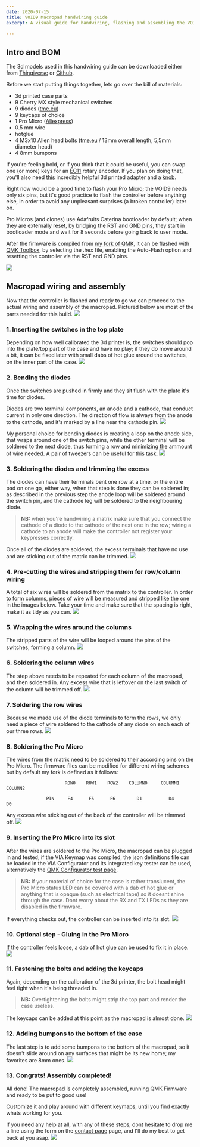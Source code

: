 ```yaml
---
date: 2020-07-15
title: VOID9 Macropad handwiring guide
excerpt: A visual guide for handwiring, flashing and assembling the VOID9 Macropad.

---
```


## Intro and BOM

The 3d models used in this handwiring guide can be downloaded either from [Thingiverse](https://www.thingiverse.com/thing:4222157) or [Github](https://github.com/victorlucachi/void9).

Before we start putting things together, lets go over the bill of materials:

- 3d printed case parts
- 9 Cherry MX style mechanical switches
- 9 diodes ([tme.eu](https://www.tme.eu/ro/en/details/1n4148-dio/tht-universal-diodes/diotec-semiconductor/1n4148/))
- 9 keycaps of choice
- 1 Pro Micro ([Aliexpress](https://www.aliexpress.com/item/32902569443.html))
- 0.5 mm wire
- hotglue
- 4 M3x10 Allen head bolts ([tme.eu](https://www.tme.eu/ro/en/details/m3x10_d912-a2/bolts/kraftberg/) / 13mm overall length, 5,5mm diameter head)
- 4 8mm bumpons

If you're feeling bold, or if you think that it could be useful, you can swap one (or more) keys for an [EC11](https://www.aliexpress.com/item/32872039030.html) rotary encoder. If you plan on doing that, you'll also need [this](https://www.thingiverse.com/thing:3770166) incredibly helpful 3d printed adapter and a [knob](https://www.aliexpress.com/item/4000094107137.html).

Right now would be a good time to flash your Pro Micro; the VOID9 needs only six pins, but it's good practice to flash the controller before anything else, in order to avoid any unpleasant surprises (a broken controller) later on.

Pro Micros (and clones) use Adafruits Caterina bootloader by default; when they are externally reset, by bridging the RST and GND pins, they start in bootloader mode and wait for 8 seconds before going back to user mode.

After the firmware is compiled from [my fork of QMK](https://github.com/victorlucachi/qmk_firmware/tree/master/keyboards/handwired/void9), it can be flashed with [QMK Toolbox](https://qmk.fm/toolbox/), by selecting the .hex file, enabling the Auto-Flash option and resetting the controller via the RST and GND pins.

![](/uploads/various/qmk_toolbox_2.png)

## Macropad wiring and assembly

Now that the controller is flashed and ready to go we can proceed to the actual wiring and assembly of the macropad. Pictured below are most of the parts needed for this build.
![](/uploads/void9_guide/DSC_2866.jpg)

### 1. Inserting the switches in the top plate

Depending on how well calibrated the 3d printer is, the switches should pop into the plate/top part of the case and have no play; if they do move around a bit, it can be fixed later with small dabs of hot glue around the switches, on the inner part of the case.
![](/uploads/void9_guide/DSC_2868.jpg)

### 2. Bending the diodes

Once the switches are pushed in firmly and they sit flush with the plate it's time for diodes.

Diodes are two terminal components, an anode and a cathode, that conduct current in only one direction. The direction of flow is always from the anode to the cathode, and it's marked by a line near the cathode pin.
![](/uploads/void9_guide/DSC_2871.jpg)

My personal choice for bending diodes is creating a loop on the anode side, that wraps around one of the switch pins, while the other terminal will be soldered to the next diode, thus forming a row and minimizing the ammount of wire needed. A pair of tweezers can be useful for this task.
![](/uploads/void9_guide/DSC_2876.jpg)

### 3. Soldering the diodes and trimming the excess

The diodes can have their terminals bent one row at a time, or the entire pad on one go, either way, when that step is done they can be soldered in; as described in the previous step the anode loop will be soldered around the switch pin, and the cathode leg will be soldered to the neighbouring diode. 

> <b>NB:</b> when you're handwiring a matrix make sure that you connect the cathode of a diode to the cathode of the next one in the row; wiring a cathode to an anode will make the controller not register your keypresses correctly.

Once all of the diodes are soldered, the excess terminals that have no use and are sticking out of the matrix can be trimmed.
![](/uploads/void9_guide/DSC_2881.jpg)

### 4. Pre-cutting the wires and stripping them for row/column wiring

A total of six wires will be soldered from the matrix to the controller. In order to form columns, pieces of wire will be measured and stripped like the one in the images below. Take your time and make sure that the spacing is right, make it as tidy as you can.
![](/uploads/void9_guide/DSC_2883.jpg)
### 5. Wrapping the wires around the columns

The stripped parts of the wire will be looped around the pins of the switches, forming a column.
![](/uploads/void9_guide/DSC_2884.jpg)

### 6. Soldering the column wires

The step above needs to be repeated for each column of the macropad, and then soldered in. Any excess wire that is leftover on the last switch of the column will be trimmed off.
![](/uploads/void9_guide/DSC_2885.jpg)

### 7. Soldering the row wires

Because we made use of the diode terminals to form the rows, we only need a piece of wire soldered to the cathode of any diode on each each of our three rows.
![](/uploads/void9_guide/DSC_2887.jpg)

### 8. Soldering the Pro Micro

The wires from the matrix need to be soldered to their according pins on the Pro Micro. The firmware files can be modified for different wiring schemes but by default my fork is defined as it follows:

                          ROW0 	  ROW1 	  ROW2 	  COLUMN0 	  COLUMN1 	  COLUMN2 	 

                   PIN 	   F4  	   F5  	   F6  	     D1   	     D4   	     D0   	 

Any excess wire sticking out of the back of the controller will be trimmed off.
![](/uploads/void9_guide/DSC_2888.jpg)

### 9. Inserting the Pro Micro into its slot

After the wires are soldered to the Pro Micro, the macropad can be plugged in and tested; if the VIA Keymap was compiled, the json definitions file can be loaded in the VIA Configurator and its integrated key tester can be used, alternatively the [QMK Configurator test page](https://config.qmk.fm/#/test).

> <b>NB:</b> If your material of choice for the case is rather translucent, the Pro Micro status LED can be covered with a dab of hot glue or anything that is opaque (such as electrical tape) so it doesnt shine through the case. Dont worry about the RX and TX LEDs as they are disabled in the firmware.

If everything checks out, the controller can be inserted into its slot.
![](/uploads/void9_guide/DSC_2891.jpg)

### 10. Optional step - Gluing in the Pro Micro

If the controller feels loose, a dab of hot glue can be used to fix it in place.
![](/uploads/void9_guide/DSC_2892.jpg)

### 11. Fastening the bolts and adding the keycaps

Again, depending on the calibration of the 3d printer, the bolt head might feel tight when it's being threaded in.

> <b>NB:</b> Overtightening the bolts might strip the top part and render the case useless.

The keycaps can be added at this point as the macropad is almost done.
![](/uploads/void9_guide/DSC_2894.jpg)

### 12. Adding bumpons to the bottom of the case

The last step is to add some bumpons to the bottom of the macropad, so it doesn't slide around on any surfaces that might be its new home; my favorites are 8mm ones.
![](/uploads/void9_guide/DSC_2902.jpg)


### 13. Congrats! Assembly completed!

All done! The macropad is completely assembled, running QMK Firmware and ready to be put to good use!

Customize it and play around with different keymaps, until you find exactly whats working for you.

If you need any help at all, with any of these steps, dont hesitate to drop me a line using the form on the [contact page](/contact) page, and I'll do my best to get back at you asap.
![](/uploads/void9_guide/DSC_2900.jpg)
